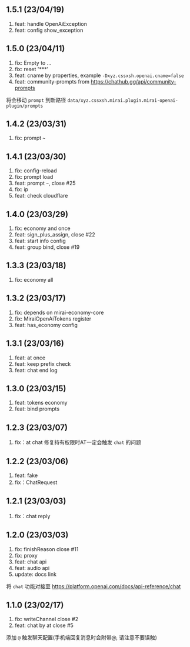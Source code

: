## 1.5.1 (23/04/19)

1.  feat: handle OpenAiException
2.  feat: config show_exception

## 1.5.0 (23/04/11)

1.  fix: Empty to ...
2.  fix: reset '***'
3.  feat: cname by properties, example `-Dxyz.cssxsh.openai.cname=false`
4.  feat: community-prompts from <https://chathub.gg/api/community-prompts> 

将会移动 `prompt` 到新路径 `data/xyz.cssxsh.mirai.plugin.mirai-openai-plugin/prompts`

## 1.4.2 (23/03/31)

1.  fix: prompt `~`

## 1.4.1 (23/03/30)

1.  fix: config-reload
2.  fix: prompt load
3.  feat: prompt `~`, close #25
4.  fix: ip
5.  feat: check cloudflare

## 1.4.0 (23/03/29)

1.  fix: economy and once
2.  feat: sign_plus_assign, close #22
3.  feat: start info config
4.  feat: group bind, close #19

## 1.3.3 (23/03/18)

1.  fix: economy all

## 1.3.2 (23/03/17)

1.  fix: depends on mirai-economy-core
2.  fix: MiraiOpenAiTokens register
3.  feat: has_economy config

## 1.3.1 (23/03/16)

1.  feat: at once
2.  feat: keep prefix check
3.  feat: chat end log

## 1.3.0 (23/03/15)

1.  feat: tokens economy
2.  feat: bind prompts

## 1.2.3 (23/03/07)

1.  fix：at chat 修复持有权限时AT一定会触发 `chat` 的问题

## 1.2.2 (23/03/06)

1.  feat: fake
2.  fix：ChatRequest

## 1.2.1 (23/03/03)

1.  fix：chat reply

## 1.2.0 (23/03/03)

1.  fix: finishReason close #11
2.  fix: proxy
3.  feat: chat api
4.  feat: audio api
5.  update: docs link

将 `chat` 功能对接至 <https://platform.openai.com/docs/api-reference/chat>

## 1.1.0 (23/02/17)

1.  fix: writeChannel close #2
2.  feat: chat by at close #5

添加 `@` 触发聊天配置(手机端回复消息时会附带@, 请注意不要误触)